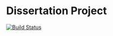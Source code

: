 Dissertation Project
===
[![Build Status](https://travis-ci.org/craighep/dissertation.svg?branch=master)](https://travis-ci.org/craighep/dissertation)